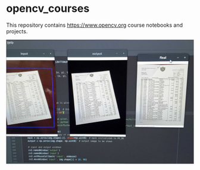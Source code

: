 # opencv_courses
This repository contains https://www.opencv.org course notebooks and projects.

![Document Scanner](https://github.com/5starkarma/opencv_courses/blob/master/opencv_103_computer_vision_1/projects/document_scanner.jpg)
